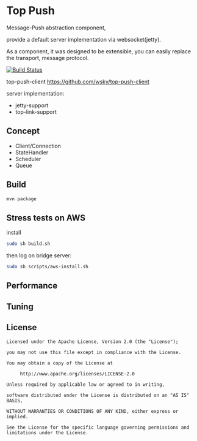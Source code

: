 # Top Push

Message-Push abstraction component,

provide a default server implementation via websocket(jetty).

As a component, it was designed to be extensible, you can easily replace the transport, message protocol.

[![Build Status](https://travis-ci.org/wsky/top-push.png?branch=master)](https://travis-ci.org/wsky/top-push)

top-push-client https://github.com/wsky/top-push-client

server implementation:
- jetty-support
- top-link-support

## Concept

- Client/Connection
- StateHandler
- Scheduler
- Queue

## Build

```bash
mvn package
```

## Stress tests on AWS

install

```bash
sudo sh build.sh
```
then log on bridge server:
```bash
sudo sh scripts/aws-install.sh
```

## Performance

## Tuning

## License

	Licensed under the Apache License, Version 2.0 (the "License");

	you may not use this file except in compliance with the License.

	You may obtain a copy of the License at

	     http://www.apache.org/licenses/LICENSE-2.0

	Unless required by applicable law or agreed to in writing, 

	software distributed under the License is distributed on an "AS IS" BASIS, 

	WITHOUT WARRANTIES OR CONDITIONS OF ANY KIND, either express or implied.

	See the License for the specific language governing permissions and limitations under the License.